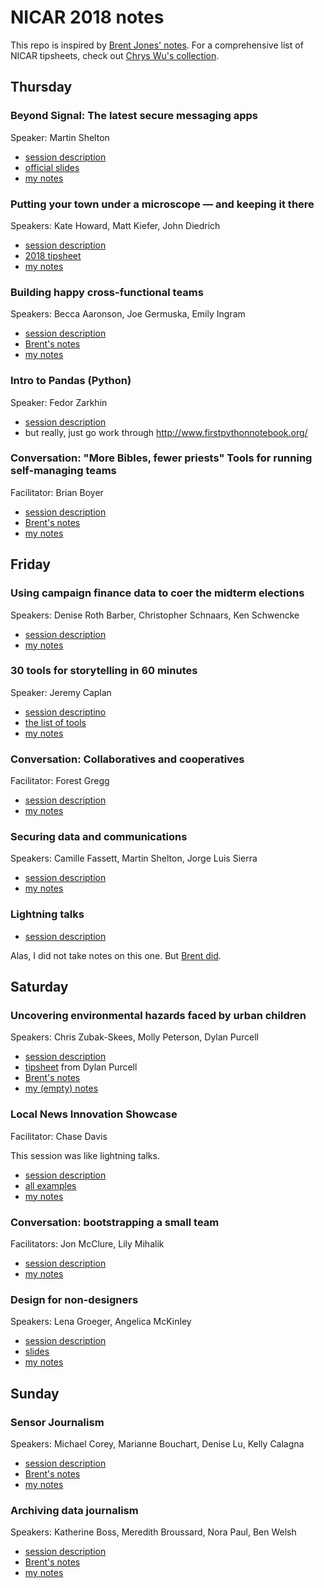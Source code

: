 # NICAR 2018 notes

This repo is inspired by [Brent Jones' notes](https://github.com/brentajones/nicar18-notes). For a comprehensive list of NICAR tipsheets, check out [Chrys Wu's collection](http://blog.chryswu.com/2018/01/23/nicar18-slides-links-tutorials/).

## Thursday

### Beyond Signal: The latest secure messaging apps

Speaker: Martin Shelton

- [session description](https://www.ire.org/events-and-training/event/3189/3530/)
- [official slides](https://docs.google.com/presentation/d/1P9-C6TK2GfWZ0CPGkN7YmOeDqNtoktNd6ETueD7EohI/edit#slide=id.p)
- [my notes](./1-1-beyond-signal.md)

### Putting your town under a microscope &mdash; and keeping it there

Speakers: Kate Howard, Matt Kiefer, John Diedrich

- [session description](https://www.ire.org/events-and-training/event/3189/3555/)
- [2018 tipsheet](https://docs.google.com/document/d/1tNEPuduYw_Qf9UywPg5TWu3QzvBf8yqOwVuyGr4xkRw/edit#heading=h.td4rbin36dv5)
- [my notes](./1-2-putting-town-under-microscope.md)

### Building happy cross-functional teams

Speakers: Becca Aaronson, Joe Germuska, Emily Ingram

- [session description](https://www.ire.org/events-and-training/event/3189/3539/)
- [Brent's notes](https://github.com/brentajones/nicar18-notes/blob/master/01-04-cross-functional-teams.md)
- [my notes](./1-3-happy-cross-functional-teams.md)

### Intro to Pandas (Python)

Speaker: Fedor Zarkhin

- [session description](https://www.ire.org/events-and-training/event/3189/3627/)
- but really, just go work through http://www.firstpythonnotebook.org/

### Conversation: "More Bibles, fewer priests" Tools for running self-managing teams

Facilitator: Brian Boyer

- [session description](https://www.ire.org/events-and-training/event/3189/3686/)
- [Brent's notes](https://github.com/brentajones/nicar18-notes/blob/master/01-06-self-managing-teams.md)
- [my notes](./1-5-self-running-team.smd)

## Friday

### Using campaign finance data to coer the midterm elections

Speakers: Denise Roth Barber, Christopher Schnaars, Ken Schwencke

- [session description](https://www.ire.org/events-and-training/event/3189/3568/)
- [my notes](./2-1-using-campaign-finance-midterms.md)

### 30 tools for storytelling in 60 minutes

Speaker: Jeremy Caplan

- [session descriptino](https://www.ire.org/events-and-training/event/3189/3579/)
- [the list of tools](https://docs.google.com/document/d/1JzjDSiuOEx3MH6_9jlM_h6zROqTiCWEUSSbgP2z1dlM/edit)
- [my notes](./2-2-30-tools-in-60-minutes.md)

### Conversation: Collaboratives and cooperatives

Facilitator: Forest Gregg

- [session description](https://www.ire.org/events-and-training/event/3189/3688/)
- [my notes](./2-3-conversation-collaboratives-cooperatives.md)

### Securing data and communications

Speakers: Camille Fassett, Martin Shelton, Jorge Luis Sierra

- [session description](https://www.ire.org/events-and-training/event/3189/3526/)
- [my notes](./2-4-securing-data-comms.md)

### Lightning talks

- [session description](https://www.ire.org/events-and-training/event/3189/3717/)

Alas, I did not take notes on this one. But [Brent did](https://github.com/brentajones/nicar18-notes/blob/master/lightning-talks.md).

## Saturday

### Uncovering environmental hazards faced by urban children

Speakers: Chris Zubak-Skees, Molly Peterson, Dylan Purcell

- [session description](https://www.ire.org/events-and-training/event/3189/3693/)
- [tipsheet](https://www.dropbox.com/s/q5um23esr707coz/Dylan%20Purcell%20tipsheet.pdf?dl=0) from Dylan Purcell
- [Brent's notes](https://github.com/brentajones/nicar18-notes/blob/master/03-03-environmental-hazards.md)
- [my (empty) notes](./3-1-enviro-hazards.md)

### Local News Innovation Showcase

Facilitator: Chase Davis

This session was like lightning talks.

- [session description](https://www.ire.org/events-and-training/event/3189/3577/)
- [all examples](https://cjdd3b.github.io/nicar18-local-news/)
- [my notes](./3-2-local-news-innovation.md)

### Conversation: bootstrapping a small team

Facilitators: Jon McClure, Lily Mihalik

- [session description](https://www.ire.org/events-and-training/event/3189/3690/)
- [my notes](./3-3-bootstrapping-a-team.md)

### Design for non-designers

Speakers: Lena Groeger, Angelica McKinley

- [session description](https://www.ire.org/events-and-training/event/3189/3564/)
- [slides](https://docs.google.com/presentation/u/1/d/1Lo34BDVUr5rXxoVZq06orMzYy01bdcnqCWAZcFtSMsk/edit#slide=id.p)
- [my notes](./3-4-design-for-non-designers.md)

## Sunday

### Sensor Journalism

Speakers: Michael Corey, Marianne Bouchart, Denise Lu, Kelly Calagna

- [session description](https://www.ire.org/events-and-training/event/3189/3549/)
- [Brent's notes](https://github.com/brentajones/nicar18-notes/blob/master/04-01-sensor-journalism.md)
- [my notes](./4-1-sensor-journalism.md)

### Archiving data journalism

Speakers: Katherine Boss, Meredith Broussard, Nora Paul, Ben Welsh

- [session description](https://www.ire.org/events-and-training/event/3189/3576/)
- [Brent's notes](https://github.com/brentajones/nicar18-notes/blob/master/04-03-archiving-data-journalism.md)
- [my notes](./4-2-archiving-data-journalism.md)
